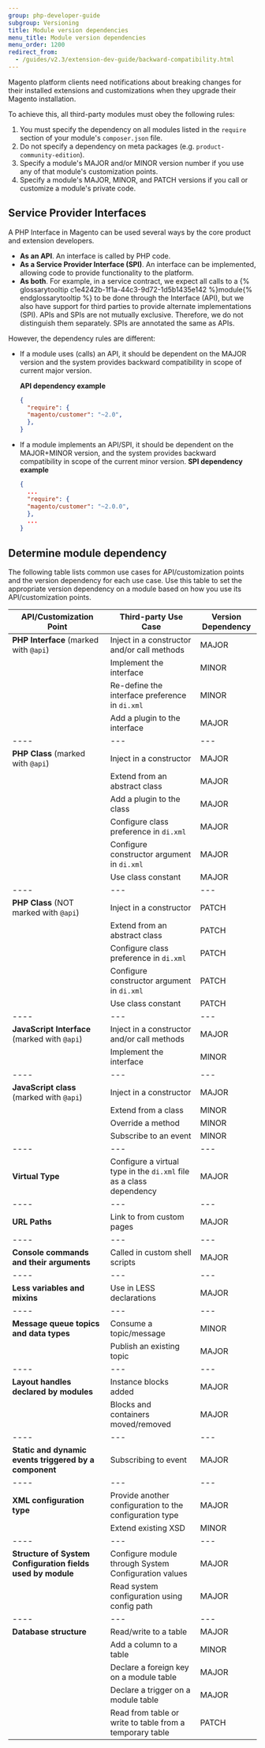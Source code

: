 ```yaml
---
group: php-developer-guide
subgroup: Versioning
title: Module version dependencies
menu_title: Module version dependencies
menu_order: 1200
redirect_from:
  - /guides/v2.3/extension-dev-guide/backward-compatibility.html
---
```


Magento platform clients need notifications about breaking changes for their installed extensions and customizations when they upgrade their Magento installation.

To achieve this, all third-party modules must obey the following rules:

1. You must specify the dependency on all modules listed in the `require` section of your module's `composer.json` file.
2. Do not specify a dependency on meta packages (e.g. `product-community-edition`).
3. Specify a module's MAJOR and/or MINOR version number if you use any of that module's customization points.
4. Specify a module's MAJOR, MINOR, and PATCH versions if you call or customize a module's private code.

## Service Provider Interfaces

A PHP Interface in Magento can be used several ways by the core product and extension developers.

* **As an API**. An interface is called by PHP code.
* **As a Service Provider Interface (SPI)**. An interface can be implemented, allowing code to provide functionality to the platform.
* **As both**. For example, in a service contract, we expect all calls to a {% glossarytooltip c1e4242b-1f1a-44c3-9d72-1d5b1435e142 %}module{% endglossarytooltip %} to be done through the Interface (API), but we also have support for third parties to provide alternate implementations (SPI).
APIs and SPIs are not mutually exclusive. Therefore, we do not distinguish them separately. SPIs are annotated the same as APIs.

However, the dependency rules are different:

* If a module uses (calls) an API, it should be dependent on the MAJOR version and the system provides backward compatibility in scope of current major version.

  **API dependency example**

    ```json
    {
      "require": {
      "magento/customer": "~2.0",
      },
    }
    ```

* If a module implements an API/SPI, it should be dependent on the MAJOR+MINOR version, and the system provides backward compatibility in scope of the current minor version.
   **SPI dependency example**

    ```json
    {
      ...
      "require": {
      "magento/customer": "~2.0.0",
      },
      ...
    }

    ```

## Determine module dependency

The following table lists common use cases for API/customization points and the version dependency for each use case.
Use this table to set the appropriate version dependency on a module based on how you use its API/customization points.

| API/Customization Point        | Third-party Use Case      | Version Dependency |
| ---- | --- | --- |
| **PHP Interface** (marked with `@api`)          | Inject in a constructor and/or call methods   | MAJOR  |
|   | Implement the interface   | MINOR  |
|   | Re-define the interface preference in `di.xml`| MINOR  |
|   | Add a plugin to the interface     | MAJOR  |
| ---- | --- | --- |
| **PHP Class** (marked with `@api`)  | Inject in a constructor   | MAJOR  |
|   | Extend from an abstract class     | MAJOR  |
|   | Add a plugin to the class | MAJOR  |
|   | Configure class preference in `di.xml`        | MAJOR  |
|   | Configure constructor argument in `di.xml`    | MAJOR  |
|   | Use class constant        | MAJOR  |
| ---- | --- | --- |
| **PHP Class** (NOT marked with `@api`)          | Inject in a constructor   | PATCH  |
|   | Extend from an abstract class     | PATCH  |
|   | Configure class preference in `di.xml`        | PATCH  |
|   | Configure constructor argument in `di.xml`    | PATCH  |
|   | Use class constant        | PATCH  |
| ---- | --- | --- |
| **JavaScript Interface** (marked with `@api`)   | Inject in a constructor and/or call methods   | MAJOR  |
|   | Implement the interface   | MINOR  |
| ---- | --- | --- |
| **JavaScript class** (marked with `@api`)       | Inject in a constructor   | MAJOR  |
|   | Extend from a class       | MINOR  |
|   | Override a method         | MINOR  |
|   | Subscribe to an event  | MINOR  |
| ---- | --- | --- |
| **Virtual Type**   | Configure a virtual type in the `di.xml` file as a class dependency        | MAJOR  |
| ---- | --- | --- |
| **URL Paths**      | Link to from custom pages | MAJOR  |
| ---- | --- | --- |
| **Console commands and their arguments**        | Called in custom shell scripts    | MAJOR  |
| ---- | --- | --- |
| **Less variables and mixins**  | Use in LESS declarations  | MAJOR  |
| ---- | --- | --- |
| **Message queue topics and data types**         | Consume a topic/message   | MINOR  |
|   | Publish an existing topic | MAJOR  |
| ---- | --- | --- |
| **Layout handles declared by modules**          | Instance blocks added     | MAJOR  |
|   | Blocks and containers moved/removed           | MAJOR  |
| ---- | --- | --- |
| **Static and dynamic events triggered by a component**      | Subscribing to event      | MAJOR  |
| ---- | --- | --- |
| **XML configuration type**     | Provide another configuration to the configuration type        | MAJOR  |
|   | Extend existing XSD       | MINOR  |
| ---- | --- | --- |
| **Structure of System Configuration fields used by module** | Configure module through System Configuration values           | MAJOR  |
|   | Read system configuration using config path   | MAJOR  |
| ---- | --- | --- |
| **Database structure**         | Read/write to a table     | MAJOR  |
|   | Add a column to a table   | MINOR  |
|   | Declare a foreign key on a module table       | MAJOR  |
|   | Declare a trigger on a module table           | MAJOR  |
|   | Read from table or write to table from a temporary table       | PATCH  |
